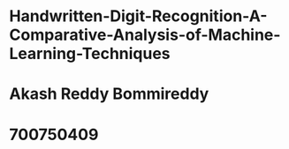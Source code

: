 # Handwritten-Digit-Recognition-A-Comparative-Analysis-of-Machine-Learning-Techniques
# Akash Reddy Bommireddy
# 700750409
